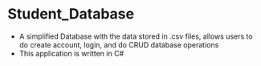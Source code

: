 # Student_Database
- A simplified Database with the data stored in .csv files, allows users to do create account, login, and do CRUD database operations 
- This application is written in C#
